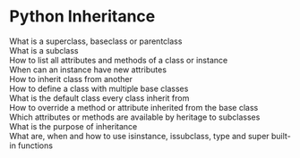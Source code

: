 # Python Inheritance

What is a superclass, baseclass or parentclass  
What is a subclass  
How to list all attributes and methods of a class or instance  
When can an instance have new attributes  
How to inherit class from another  
How to define a class with multiple base classes  
What is the default class every class inherit from  
How to override a method or attribute inherited from the base class   
Which attributes or methods are available by heritage to subclasses  
What is the purpose of inheritance  
What are, when and how to use isinstance, issubclass, type and super built-in functions  

